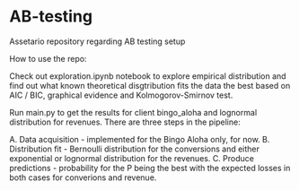 # AB-testing
Assetario repository regarding AB testing setup

How to use the repo:

Check out exploration.ipynb notebook to explore empirical distribution and find out what known theoretical disgtribution fits the data the best based on AIC / BIC, graphical evidence and Kolmogorov-Smirnov test.

Run main.py to get the results for client bingo_aloha and lognormal distribution for revenues. There are three steps in the pipeline:

A. Data acquisition - implemented for the Bingo Aloha only, for now.
B. Distribution fit - Bernoulli distribution for the conversions and either exponential or lognormal distribution for the revenues.
C. Produce predictions - probability for the P being the best with the expected losses in both cases for converions and revenue.